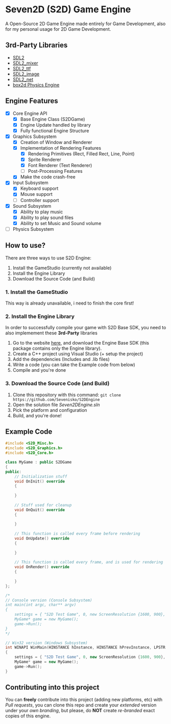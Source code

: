 # Seven2D (S2D) Game Engine
A Open-Source 2D Game Engine made entirely for Game Development, also for my personal usage for 2D Game Development.

## 3rd-Party Libraries
* [SDL2](https://www.libsdl.org/)
* [SDL2_mixer](https://www.libsdl.org/projects/SDL_mixer/)
* [SDL2_ttf](https://www.libsdl.org/projects/SDL_ttf/)
* [SDL2_image](https://www.libsdl.org/projects/SDL_image/)
* [SDL2_net](https://www.libsdl.org/projects/SDL_net/)
* [box2d Physics Engine](https://box2d.org/)

## Engine Features
- [x] Core Engine API
	- [x] Base Engine Class (S2DGame)
	- [x] Engine Update handled by library
	- [x] Fully functional Engine Structure   
- [x] Graphics Subsystem
	- [x] Creation of Window and Renderer
	- [x] Implementation of Rendering Features
		- [x] Rendering Primitives (Rect, Filled Rect, Line, Point)
		- [x] Sprite Renderer
		- [x] Font Renderer (Text Renderer)
		- [ ] Post-Processing Features
	- [x] Make the code crash-free    
- [x] Input Subsystem
	- [x] Keyboard support
	- [x] Mouse support
	- [ ] Controller support 
- [x] Sound Subsystem
	- [x] Ability to play music
	- [x] Ability to play sound files
	- [x] Ability to set Music and Sound volume
- [ ] Physics Subsystem

## How to use?
There are three ways to use S2D Engine:
1. Install the GameStudio (currently not available)
2. Install the Engine Library
3. Download the Source Code (and Build)

### 1. Install the GameStudio
This way is already unavailable, i need to finish the core first!

### 2. Install the Engine Library
In order to successfully compile your game with S2D Base SDK, you need to also implemement these **3rd-Party** libraries
1. Go to the website [here](https://s2dengine.com/downloads), and download the Engine Base SDK (this package contains only the Engine library).
2. Create a C++ project using Visual Studio (+ setup the project)
3. Add the dependencies (Includes and .lib files)
4. Write a code (you can take the Example code from below)
5. Compile and you're done

### 3. Download the Source Code (and Build)
1. Clone this repository with this command: `git clone https://github.com/Sevenisko/S2DEngine`
2. Open the solution file *Seven2DEngine.sln*
3. Pick the platform and configuration
4. Build, and you're done!

## Example Code
```cpp
#include <S2D_Misc.h>
#include <S2D_Graphics.h>
#include <S2D_Core.h>

class MyGame : public S2DGame
{
public:
	// Initialization stuff
	void OnInit() override
	{
	
	}
	
	// Stuff used for cleanup
	void OnQuit() override
	{
	
	}
	
	// This function is called every frame before rendering
	void OnUpdate() override
	{
	
	}
	
	// This function is called every frame, and is used for rendering
	void OnRender() override
	{
	
	}
};

/*
// Console version (Console Subsystem)
int main(int argc, char** argv)
{
	settings = { "S2D Test Game", 0, new ScreenResolution {1600, 900}, true };
    MyGame* game = new MyGame();
    game->Run();
}
*/

// Win32 version (Windows Subsystem)
int WINAPI WinMain(HINSTANCE hInstance, HINSTANCE hPrevInstance, LPSTR lpCmdLine, int nShowCmd)
{
    settings = { "S2D Test Game", 0, new ScreenResolution {1600, 900}, true };
    MyGame* game = new MyGame();
    game->Run();
}

```

## Contributing into this project
You can **freely** contribute into this project (adding new platforms, etc) with *Pull requests*, you can clone this repo and create your *extended* version under your *own branding*, but please, do **NOT** create *re-branded* exact copies of this engine.
